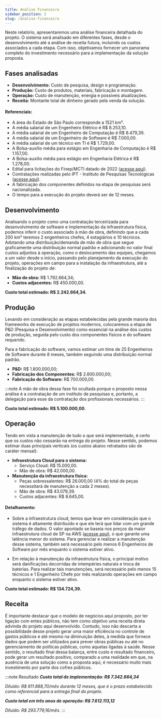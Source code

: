 ```yaml
---
title: Análise Financeira
sidebar_position: 2
slug: /analise-financeira
---
```


Neste relatório, apresentaremos uma análise financeira detalhada do projeto. O sistema será analisado em diferentes fases, desde o desenvolvimento até a análise de receita futura, incluindo os custos associados a cada etapa. Com isso, objetivamos fornecer um panorama completo do investimento necessário para a implementação da solução proposta.

## Fases analisadas

- **Desenvolvimento:** Custo de pesquisa, design e programação.
- **Produção:** Custo de produtos, materiais, fabricação e montagem.
- **Operação:** Custo de manutenção, energia e possíveis atualizações.
- **Receita:** Montante total de dinheiro gerado pela venda da solução.

#### Referenciais:

  - A área do Estado de São Paulo corresponde a 1521 km².
  - A média salarial de um Engenheiro Elétrico é R$ 8.253,10.
  - A média salarial de um Engenheiro de Computação é R$ 8.479,39.
  - A média salarial de um Engenheiro de Software é R$ 7.000,00.
  - A média salarial de um técnico em TI é R$ 1.729,00.
  - A Bolsa-auxílio média para estágio em Engenharia de Computação é R$ 1.157,00.
  - A Bolsa-auxílio média para estágio em Engenharia Elétrica é R$ 1.278,00.
  - Edital para licitações do Finep/MCTI datado de 2022 ([acesse aqui](http://www.finep.gov.br/chamadas-publicas/chamadapublica/683)).
  - Contratações realizadas pelo IPT - Instituto de Pesquisas Tecnológicas ([acesse aqui](https://suprimentos.ipt.br/Contrato)).
  - A fabricação dos componentes definidos na etapa de pesquisas será nacionalizada.
  - O tempo para a execução do projeto deverá ser de 12 meses.

## Desenvolvimento

Analisando o projeto como uma contratação terceirizada para desenvolvimento de software e implementação da infraestrutura física, podemos inferir o custo associado à mão de obra, definindo que a cada 200 km² teremos 2 engenheiros chefes, 4 estagiários e 10 técnicos. Adotando uma distribuição/demanda de mão de obra que segue graficamente uma distribuição normal padrão e adicionando no valor final custos adjuntos à operação, como o deslocamento das equipes, chegamos a um valor desde o início, passando pelo planejamento da execução do projeto, operações em campo para a instalação da infraestrutura, até a finalização do projeto de:

- **Mão de obra:** R$ 1.792.664,34;
- **Custos adjacentes:** R$ 450.000,00.

**Custo total estimado: R$ 2.242.664,34.**

## Produção

Levando em consideração as etapas estabelecidas pela grande maioria dos frameworks de execução de projetos modernos, colocaremos a etapa de P&D (Pesquisa e Desenvolvimento) como essencial na análise dos custos de produção, seguida pelo custo dos componentes físicos e do software requerido.

Para a fabricação do software, vamos estimar um time de 25 Engenheiros de Software durante 8 meses, também seguindo uma distribuição normal padrão.

- **P&D:** R$ 1.800.000,00;
- **Fabricação dos Componentes:** R$ 2.600.000,00;
- **Fabricação do Software:** R$ 700.000,00.

:::note
A mão de obra dessa fase foi ocultada porque o proposto nessa análise é a contratação de um instituto de pesquisas e, portanto, a delegação para esse da contratação dos profissionais necessários.
:::

**Custo total estimado: R$ 5.100.000,00.**

## Operação

Tendo em vista a manutenção de tudo o que será implementado, é certo que os custos não cessarão na entrega do projeto. Nesse sentido, podemos estimar duas principais verticais (os custos abaixo retratados são de caráter mensal):

- **Infraestrutura Cloud para o sistema:**
  - Serviço Cloud: R$ 15.000,00.
  - Mão de obra: R$ 42.000,00.
- **Manutenção da infraestrutura física:**
  - Peças sobressalentes: R$ 26.000,00 (4% do total de peças necessitará de manutenção a cada 2 meses).
  - Mão de obra: R$ 43.079,39.
  - Custos adjacentes: R$ 8.645,00.

#### Detalhamento:

- Sobre a infraestrutura cloud, temos que levar em consideração que o sistema é altamente distribuído e que ele terá que lidar com um grande tráfego de dados. O valor apontado se baseia nos preços da maior infraestrutura cloud de SP na AWS ([acesse aqui](https://aws.amazon.com/pt/pricing/?aws-products-pricing.sort-by=item.additionalFields.productNameLowercase&aws-products-pricing.sort-order=asc&awsf.Free%20Tier%20Type=*all&awsf.tech-category=*all)), o que garante uma latência menor do sistema. Para gerenciar e realizar a manutenção desse sistema, também será necessário pelo menos 6 Engenheiros de Software por mês enquanto o sistema estiver ativo.

- Em relação à manutenção da infraestrutura física, o principal motivo será danificações decorridas de intempéries naturais e troca de baterias. Para realizar tais manutenções, será necessário pelo menos 15 técnicos e 1 Engenheiro Chefe por mês realizando operações em campo enquanto o sistema estiver ativo.

**Custo total estimado: R$ 134.724,39.**

## Receita
É importante destacar que o modelo de negócios aqui proposto, por ter ligação com entes públicos, não tem como objetivo uma receita direta advinda do projeto aqui desenvolvido. Contudo, isso não descarta a possibilidade desse projeto gerar uma maior eficiência no controle de gastos públicos e até mesmo na diminuição deles, à medida que fornece dados que podem ser utilizados para prever obras públicas ou até no gerenciamento de políticas públicas, como aquelas ligadas à saúde. Nesse sentido, o resultado final dessa balança, entre custo e resultado financeiro, pode gerar um resultado positivo, comparado a uma realidade em que, na ausência de uma solução como a proposta aqui, é necessário muito mais investimento por parte dos cofres públicos.

:::note Resultado
***Custo total de implementação: R$ 7.342.664,34***

*Diluído: R$ 611.888,70/mês durante 12 meses, que é o prazo estabelecido como referencial para a entrega final do projeto.*

***Custo total em três anos de operação: R$ 7.612.113,12***

*Diluído: R$ 293.779,16/mês.*
:::